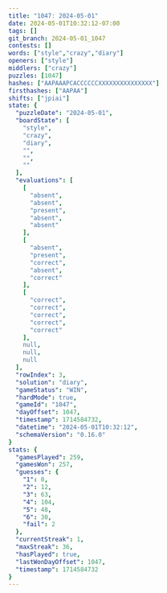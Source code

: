 ```yaml
---
title: "1047: 2024-05-01"
date: 2024-05-01T10:32:12-07:00
tags: []
git_branch: 2024-05-01_1047
contests: []
words: ["style","crazy","diary"]
openers: ["style"]
middlers: ["crazy"]
puzzles: [1047]
hashes: ["AAPAAAPCACCCCCCXXXXXXXXXXXXXXX"]
firsthashes: ["AAPAA"]
shifts: ["jpiai"]
state: {
  "puzzleDate": "2024-05-01",
  "boardState": [
    "style",
    "crazy",
    "diary",
    "",
    "",
    ""
  ],
  "evaluations": [
    [
      "absent",
      "absent",
      "present",
      "absent",
      "absent"
    ],
    [
      "absent",
      "present",
      "correct",
      "absent",
      "correct"
    ],
    [
      "correct",
      "correct",
      "correct",
      "correct",
      "correct"
    ],
    null,
    null,
    null
  ],
  "rowIndex": 3,
  "solution": "diary",
  "gameStatus": "WIN",
  "hardMode": true,
  "gameId": "1047",
  "dayOffset": 1047,
  "timestamp": 1714584732,
  "datetime": "2024-05-01T10:32:12",
  "schemaVersion": "0.16.0"
}
stats: {
  "gamesPlayed": 259,
  "gamesWon": 257,
  "guesses": {
    "1": 0,
    "2": 12,
    "3": 63,
    "4": 104,
    "5": 48,
    "6": 30,
    "fail": 2
  },
  "currentStreak": 1,
  "maxStreak": 36,
  "hasPlayed": true,
  "lastWonDayOffset": 1047,
  "timestamp": 1714584732
}
---
```

<!-- more -->
